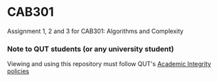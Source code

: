 # CAB301
Assignment 1, 2 and 3 for CAB301: Algorithms and Complexity

### Note to QUT students (or any university student)
Viewing and using this repository must follow QUT's [Academic Integrity policies](https://www.mopp.qut.edu.au/C/C_05_03.jsp)
